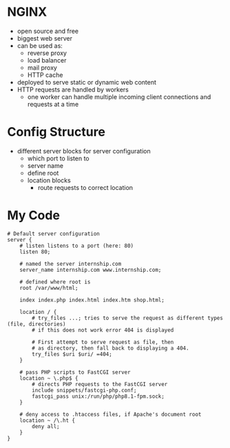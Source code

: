 # NGINX

- open source and free
- biggest web server
- can be used as:
    - reverse proxy
    - load balancer
    - mail proxy
    - HTTP cache
- deployed to serve static or dynamic web content
- HTTP requests are handled by workers
  - one worker can handle multiple incoming client connections and requests at a time

# Config Structure

- different server blocks for server configuration
  - which port to listen to
  - server name
  - define root
  - location blocks
    - route requests to correct location

# My Code

```
# Default server configuration
server {
	# listen listens to a port (here: 80)
    listen 80;

	# named the server internship.com
    server_name internship.com www.internship.com;

	# defined where root is
    root /var/www/html;

	index index.php index.html index.htm shop.html;

	location / {
	    # try_files ...; tries to serve the request as different types (file, directories)
		# if this does not work error 404 is displayed
		
		# First attempt to serve request as file, then
		# as directory, then fall back to displaying a 404.
		try_files $uri $uri/ =404;
	}

	# pass PHP scripts to FastCGI server
	location ~ \.php$ {
	    # directs PHP requests to the FastCGI server
		include snippets/fastcgi-php.conf;
		fastcgi_pass unix:/run/php/php8.1-fpm.sock;
	}

	# deny access to .htaccess files, if Apache's document root
	location ~ /\.ht {
		deny all;
	}
}
```